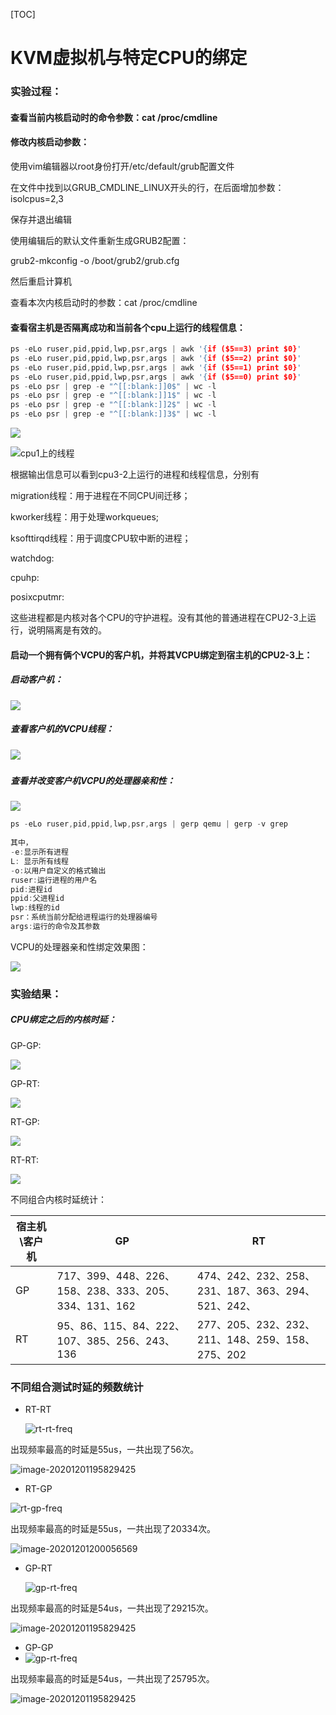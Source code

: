 [TOC]

# KVM虚拟机与特定CPU的绑定

### 实验过程：



#### 查看当前内核启动时的命令参数：cat /proc/cmdline

#### 修改内核启动参数：

使用vim编辑器以root身份打开/etc/default/grub配置文件

在文件中找到以GRUB_CMDLINE_LINUX开头的行，在后面增加参数：isolcpus=2,3

保存并退出编辑

使用编辑后的默认文件重新生成GRUB2配置：

grub2-mkconfig -o /boot/grub2/grub.cfg

然后重启计算机

查看本次内核启动时的参数：cat /proc/cmdline

#### 查看宿主机是否隔离成功和当前各个cpu上运行的线程信息：

```c
ps -eLo ruser,pid,ppid,lwp,psr,args | awk '{if ($5==3) print $0}'
ps -eLo ruser,pid,ppid,lwp,psr,args | awk '{if ($5==2) print $0}'
ps -eLo ruser,pid,ppid,lwp,psr,args | awk '{if ($5==1) print $0}'
ps -eLo ruser,pid,ppid,lwp,psr,args | awk '{if ($5==0) print $0}'
ps -eLo psr | grep -e "^[[:blank:]]0$" | wc -l
ps -eLo psr | grep -e "^[[:blank:]]1$" | wc -l
ps -eLo psr | grep -e "^[[:blank:]]2$" | wc -l
ps -eLo psr | grep -e "^[[:blank:]]3$" | wc -l

```



![](pictures/rt-gp1.png)

![cpu1上的线程](pictures/rt-gp2.png)



根据输出信息可以看到cpu3-2上运行的进程和线程信息，分别有

migration线程：用于进程在不同CPU间迁移；

kworker线程：用于处理workqueues;

ksofttirqd线程：用于调度CPU软中断的进程；

watchdog:

cpuhp:

posixcputmr:

这些进程都是内核对各个CPU的守护进程。没有其他的普通进程在CPU2-3上运行，说明隔离是有效的。

#### 启动一个拥有俩个VCPU的客户机，并将其VCPU绑定到宿主机的CPU2-3上：

##### 启动客户机：

![](pictures/guest启动命令.png)



##### 查看客户机的VCPU线程：

##### ![](pictures/rt-gp0.png)

##### 查看并改变客户机VCPU的处理器亲和性：

![](pictures/rt-gp4.png)



```c
ps -eLo ruser,pid,ppid,lwp,psr,args | gerp qemu | gerp -v grep
    
其中，
-e:显示所有进程
L: 显示所有线程
-o:以用户自定义的格式输出
ruser:运行进程的用户名
pid:进程id
ppid:父进程id
lwp:线程的id
psr：系统当前分配给进程运行的处理器编号    
args:运行的命令及其参数
```

VCPU的处理器亲和性绑定效果图：

![](pictures\isolation.png)

### 实验结果：

##### CPU绑定之后的内核时延：

GP-GP:

![](pictures\gp-gp结果2.png)

GP-RT:

![](pictures\gp-rt结果2.png)

RT-GP:

![](pictures\rt-gp结果.png)

RT-RT:

![](pictures\rt-rt结果.png)

不同组合内核时延统计：

| 宿主机\客户机 | GP                                                    | RT                                                 |
| ------------- | ----------------------------------------------------- | -------------------------------------------------- |
| GP            | 717、399、448、226、158、238、333、205、334、131、162 | 474、242、232、258、231、187、363、294、521、242、 |
| RT            | 95、86、115、84、222、107、385、256、243、136         | 277、205、232、232、211、148、259、158、275、202   |



### 不同组合测试时延的频数统计

+ RT-RT

  ![rt-rt-freq](pictures/rt-rt-freq.png)

出现频率最高的时延是55us，一共出现了56次。

![image-20201201195829425](pictures/rt-rt-freq-res.png)







+ RT-GP

![rt-gp-freq](pictures/rt-gp-freq.png)

出现频率最高的时延是55us，一共出现了20334次。

![image-20201201200056569](pictures/links)





+ GP-RT

  ![gp-rt-freq](pictures/gp-rt-freq.png)

出现频率最高的时延是54us，一共出现了29215次。

![image-20201201195829425](pictures/gp-rt-freq-res.png)



+ GP-GP
+  ![gp-rt-freq](pictures/gp-gp-freq.png)

出现频率最高的时延是54us，一共出现了25795次。

![image-20201201195829425](pictures/gp-gp-freq-res.png)